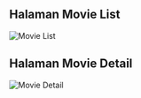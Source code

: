 ## Halaman Movie List
![Movie List](https://user-images.githubusercontent.com/89893773/164889137-d07475af-bd2b-44ad-9877-6dd88e242b98.png)

## Halaman Movie Detail
![Movie Detail](https://user-images.githubusercontent.com/89893773/164889132-3f307e47-ebe9-49c4-821c-bf271d9b51f9.png)